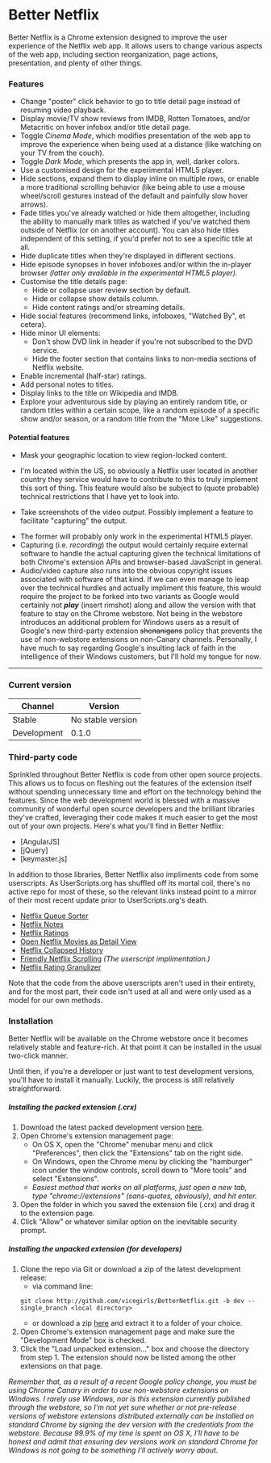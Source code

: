# Better Netflix

Better Netflix is a Chrome extension designed to improve the user experience of the Netflix web app. It allows users to change various aspects of the web app, including section reorganization, page actions, presentation, and plenty of other things.

### Features
 + Change "poster" click behavior to go to title detail page instead of resuming video playback.
 + Display movie/TV show reviews from IMDB, Rotten Tomatoes, and/or Metacritic on hover infobox and/or title detail page.
 + Toggle _Cinema Mode_, which modifies presentation of the web app to improve the experience when being used at a distance (like watching on your TV from the couch). 
 + Toggle _Dark Mode_, which presents the app in, well, darker colors.
 + Use a customised design for the experimental HTML5 player.
 + Hide sections, expand them to display inline on multiple rows, or enable a more traditional scrolling behavior (like being able to use a mouse wheel/scroll gestures instead of the default and painfully slow hover arrows).
 + Fade titles you've already watched or hide them altogether, including the ability to manually mark titles as watched if you've watched them outside of Netflix (or on another account). You can also hide titles independent of this setting, if you'd prefer not to see a specific title at all. 
 + Hide duplicate titles when they're displayed in different sections.
 + Hide episode synopses in hover infoboxes and/or within the in-player browser _(latter only available in the experimental HTML5 player)_.
 + Customise the title details page: 
    - Hide or collapse user review section by default.
    - Hide or collapse show details column.
    - Hide content ratings and/or streaming details.
 + Hide social features (recommend links, infoboxes, "Watched By", et cetera).
 + Hide minor UI elements:
    - Don't show DVD link in header if you're not subscribed to the DVD service.
    - Hide the footer section that contains links to non-media sections of Netflix website.
 + Enable incremental (half-star) ratings.
 + Add personal notes to titles.
 + Display links to the title on Wikipedia and IMDB.
 + Explore your adventurous side by playing an entirely random title, or random titles within a certain scope, like a random episode of a specific show and/or season, or a random title from the "More Like" suggestions.

#### Potential features

 + Mask your geographic location to view region-locked content.
  - I'm located within the US, so obviously a Netflix user located in another country they service would have to contribute to this to truly implement this sort of thing. This feature would also be subject to (quote probable) technical restrictions that I have yet to look into.
 + Take screenshots of the video _output_. Possibly implement a feature to facilitate "capturing" the output.
  - The former will probably only work in the experimental HTML5 player.
  - Capturing (i.e. _recording_) the output would certainly require external software to handle the actual capturing given the technical limitations of both Chrome's extension APIs and browser-based JavaScript in general. 
  - Audio/video capture also runs into the obvious copyright issues associated with software of that kind. If we can even manage to leap over the technical hurdles and actually impliment this feature, this would require the project to be forked into two variants as Google would certainly not _**play**_ (insert rimshot) along and allow the version with that feature to stay on the Chrome webstore. Not being in the webstore introduces an additional problem for Windows users as a result of Google's new third-party extension ~~shenanigans~~ policy that prevents the use of non-webstore extensions on non-Canary channels. Personally, I have much to say regarding Google's insulting lack of faith in the intelligence of their Windows customers, but I'll hold my tongue for now.

***

### Current version
| Channel | Version |
| ------ | ------- |
| Stable | No stable version |
| Development | 0.1.0 |

### Third-party code

Sprinkled throughout Better Netflix is code from other open source projects. This allows us to focus on fleshing out the features of the extension itself without spending unnecessary time and effort on the technology behind the features. Since the web development world is blessed with a massive community of wonderful open source developers and the brilliant libraries they've crafted, leveraging their code makes it much easier to get the most out of your own projects. Here's what you'll find in Better Netflix:

* [AngularJS] 
* [jQuery]
* [keymaster.js]

In addition to those libraries, Better Netflix also impliments code from some userscripts. As UserScripts.org has shuffled off its mortal coil, there's no active repo for most of these, so the relevant links instead point to a mirror of their most recent update prior to UserScripts.org's death.

* [Netflix Queue Sorter](http://userscripts-mirror.org/scripts/review/35183)
* [Netflix Notes](http://userscripts-mirror.org/scripts/show/30744)
* [Netflix Ratings](http://userscripts-mirror.org/scripts/review/175635)
* [Open Netflix Movies as Detail View](http://userscripts-mirror.org/scripts/review/142921)
* [Netflix Collapsed History](http://userscripts-mirror.org/scripts/review/479878)
* [Friendly Netflix Scrolling](https://userstyles.org/styles/98441/friendly-netflix-scrolling) _(The userscript implimentation.)_
* [Netflix Rating Granulizer](http://userscripts-mirror.org/scripts/review/8118)

Note that the code from the above userscripts aren't used in their entirety, and for the most part, their code isn't used at all and were only used as a model for our own methods.

### Installation

Better Netflix will be available on the Chrome webstore once it becomes relatively stable and feature-rich. At that point it can be installed in the usual two-click manner.

Until then, if you're a developer or just want to test development versions, you'll have to install it manually. Luckily, the process is still relatively straightforward.

##### Installing the packed extension (.crx)

 1. Download the latest packed development version [here](http://github.com/vicegirls/BetterNetflix/releases/dev/latest).
 2. Open Chrome's extension management page:
    - On OS X, open the "Chrome" menubar menu and click "Preferences", then click the "Extensions" tab on the right side.
    - On Windows, open the Chrome menu by clicking the "hamburger" icon under the window controls, scroll down to "More tools" and select "Extensions".
    - _Easiest method that works on all platforms, just open a new tab, type "chrome://extensions" (sans-quotes, obviously), and hit enter._
 3. Open the folder in which you saved the extension file (.crx) and drag it to the extension page.
 4. Click "Allow" or whatever similar option on the inevitable security prompt.

##### Installing the unpacked extension (for developers)

 1. Clone the repo via Git or download a zip of the latest development release:
    - via command line:  
    ``` git
    git clone http://github.com/vicegirls/BetterNetflix.git -b dev --single_branch <local directory>
    ```
    - or download a zip [here](http://github.com/vicegirls/BetterNetflix/zipball/dev) and extract it to a folder of your choice.
 2. Open Chrome's extension management page and make sure the "Development Mode" box is checked.
 3. Click the "Load unpacked extension..." box and choose the directory from step 1. The extension should now be listed among the other extensions on that page.

_Remember that, as a result of a recent Google policy change, you must be using Chrome Canary in order to use non-webstore extensions on Windows. I rarely use Windows, nor is this extension currently published through the webstore, so I'm not yet sure whether or not pre-release versions of webstore extensions distributed externally can be installed on standard Chrome by signing the dev version with the credentials from the webstore. Because 99.9% of my time is spent on OS X, I'll have to be honest and admit that ensuring dev versions work on standard Chrome for Windows is not going to be something I'll actively worry about._